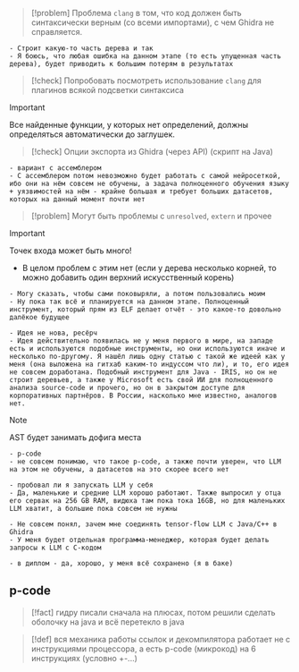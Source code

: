
> [!problem] 
> Проблема `clang` в том, что код должен быть синтаксически верным (со всеми импортами), с чем Ghidra не справляется.

```
- Строит какую-то часть дерева и так
- Я боюсь, что любая ошибка на данном этапе (то есть упущенная часть дерева), будет приводить к большим потерям в результатах
```

> [!check] 
> Попробовать посмотреть использование `clang` для плагинов всякой подсветки синтаксиса

> [!important] 
> Все найденные функции, у которых нет определений, должны определяться автоматически до заглушек.

> [!check] 
> Опции экспорта из Ghidra (через API) (скрипт на Java)

```
- вариант с ассемблером
- С ассемблером потом невозможно будет работать с самой нейросеткой, ибо они на нём совсем не обучены, а задача полноценного обучения языку + уязвимостей на нём - крайне большая и требует больших датасетов, которых на данный момент почти нет
```
 
> [!problem] 
> Могут быть проблемы с `unresolved`, `extern` и прочее

> [!important] 
> Точек входа может быть много!
> - В целом проблем с этим нет (если у дерева несколько корней, то можно добавить один верхний искусственный корень)

```
- Могу сказать, чтобы сами поковыряли, а потом пользовались моим
- Ну пока так всё и планируется на данном этапе. Полноценный инструмент, который прям из ELF делает отчёт - это какое-то довольно далёкое будущее
```

```
- Идея не нова, ресёрч
- Идея действительно появилась не у меня первого в мире, на западе есть и используются подобные инструменты, но они используются иначе и несколько по-другому. Я нашёл лишь одну статью с такой же идеей как у меня (она выложена на гитхаб каким-то индуссом что ли), и то, его идея не совсем доработана. Подобный инструмент для Java - IRIS, но он не строит деревьев, а также у Microsoft есть свой ИИ для полноценного анализа source-code и прочего, но он в закрытом доступе для корпоративных партнёров. В России, насколько мне известно, аналогов нет.
```

> [!note] 
> AST будет занимать дофига места

```
- p-code
- не совсем понимаю, что такое p-code, а также почти уверен, что LLM на этом не обучены, а датасетов на это скорее всего нет
```

```
- пробовал ли я запускать LLM у себя
- Да, маленькие и средние LLM хорошо работают. Также выпросил у отца его сервак на 256 GB RAM, видюха там пока тока 16GB, но для маленьких LLM хватит, а большие пока совсем не нужны
```

```
- Не совсем понял, зачем мне соединять tensor-flow LLM с Java/C++ в Ghidra
- У меня будет отдельная программа-менеджер, которая будет делать запросы к LLM c C-кодом
```

```
- в диплом - да, хорошо, у меня всё сохранено (я в баке)
```


## p-code


> [!fact] 
> гидру писали сначала на плюсах, потом решили сделать оболочку на java и всё перетекло в java

> [!def]
> вся механика работы ссылок и декомпилятора работает не с инструкциями процессора, а есть p-code (микрокод) на 6 инструкциях (условно +-...)

